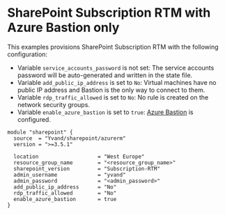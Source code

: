 # SharePoint Subscription RTM with Azure Bastion only

This examples provisions SharePoint Subscription RTM with the following configuration:

- Variable `service_accounts_password` is not set: The service accounts password will be auto-generated and written in the state file.
- Variable `add_public_ip_address` is set to `No`: Virtual machines have no public IP address and Bastion is the only way to connect to them.
- Variable `rdp_traffic_allowed` is set to `No`: No rule is created on the network security groups.
- Variable `enable_azure_bastion` is set to `true`: [Azure Bastion](https://learn.microsoft.com/azure/bastion/bastion-overview) is configured.

```hcl
module "sharepoint" {
  source  = "Yvand/sharepoint/azurerm"
  version = ">=3.5.1"

  location                   = "West Europe"
  resource_group_name        = "<resource_group_name>"
  sharepoint_version         = "Subscription-RTM"
  admin_username             = "yvand"
  admin_password             = "<admin_password>"
  add_public_ip_address      = "No"
  rdp_traffic_allowed        = "No"
  enable_azure_bastion       = true
}
```
